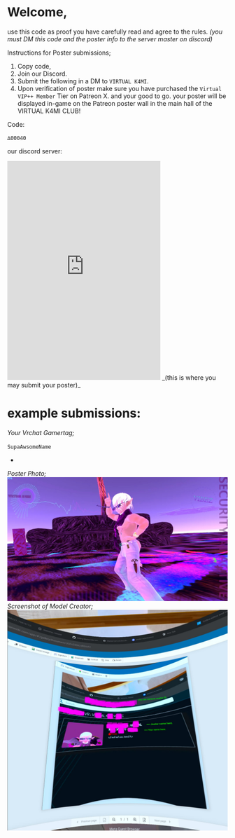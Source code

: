 

# Welcome,


use this code as proof you have carefully read and agree to the rules. _(you must DM this code and the poster info to the server master on discord)_



Instructions for Poster submissions;
1. Copy code,
2. Join our Discord.
3. Submit the following in a DM to `VIRTUAL K4MI`.
4. Upon verification of poster make sure you have purchased the `Virtual VIP++ Member` Tier on Patreon
  X. and your good to go. your poster will be displayed in-game on the Patreon poster wall in the main hall of the VIRTUAL K4MI CLUB!
  
Code: 
```
∆00040
```



our discord server:
<iframe src="https://discord.com/widget?id=991642125135532093&theme=dark" width="350" height="500" allowtransparency="true" frameborder="0" sandbox="allow-popups allow-popups-to-escape-sandbox allow-same-origin allow-scripts"></iframe>
_(this is where you may submit your poster)_





# example submissions:

_Your Vrchat Gamertag;_


`SupaAwsomeName`

- 

_Poster Photo;_
![image](https://raw.githubusercontent.com/VIRTUAL-K4MI-CLUB/Master/gh-pages/274068227_704191123909429_5075561750844527944_n.jpg)
_Screenshot of Model Creator;_
![image](https://raw.githubusercontent.com/VIRTUAL-K4MI-CLUB/Master/gh-pages/com.oculus.shellenv-20220701-200145.jpg)
